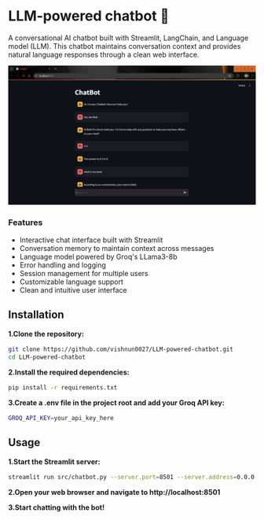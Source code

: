 # LLM-powered chatbot 🤖
A conversational AI chatbot built with Streamlit, LangChain, and Language model (LLM). This chatbot maintains conversation context and provides natural language responses through a clean web interface.

![My Project Logo](img/Screenshot.png)

### Features

- Interactive chat interface built with Streamlit
- Conversation memory to maintain context across messages
- Language model powered by Groq's LLama3-8b
- Error handling and logging
- Session management for multiple users
- Customizable language support
- Clean and intuitive user interface

## Installation
**1.Clone the repository:**
```bash
git clone https://github.com/vishnun0027/LLM-powered-chatbot.git
cd LLM-powered-chatbot
```
**2.Install the required dependencies:**
```bash
pip install -r requirements.txt
```
**3.Create a .env file in the project root and add your Groq API key:**
```bash
GROQ_API_KEY=your_api_key_here
```
## Usage
**1.Start the Streamlit server:**
```bash
streamlit run src/chatbot.py --server.port=8501 --server.address=0.0.0.0
```
**2.Open your web browser and navigate to http://localhost:8501**  

**3.Start chatting with the bot!**



